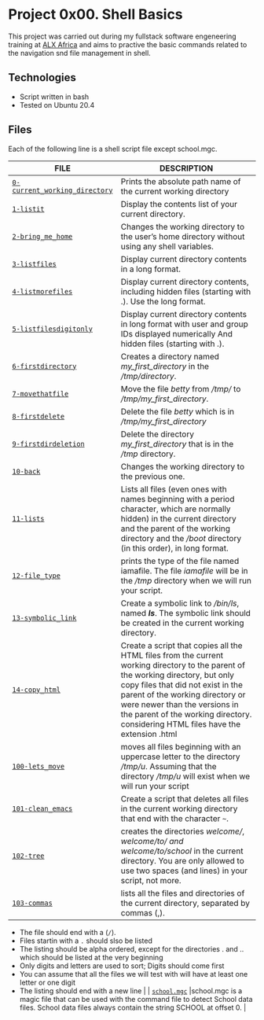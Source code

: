 # Project 0x00. Shell Basics

This project was carried out during my fullstack software engeneering training at [ALX Africa](https://www.alxafrica.com/) and aims to practive the basic commands related to the navigation snd file management in shell.

## Technologies

- Script written in bash
- Tested on Ubuntu 20.4

## Files

Each of the following line is a shell script file except school.mgc.

| FILE | DESCRIPTION |
| ----------- | ----------- |
| [`0-current_working_directory`](https://github.com/RHEZUS/alx-system_engineering-devops/blob/master/0x00-shell_basics/0-current_working_directory) | Prints the absolute path name of the current working directory |
| [`1-listit`](https://github.com/RHEZUS/alx-system_engineering-devops/blob/master/0x00-shell_basics/1-listit) | Display the contents list of your current directory. |
| [`2-bring_me_home`](https://github.com/RHEZUS/alx-system_engineering-devops/blob/master/0x00-shell_basics/2-bring_me_home) | Changes the working directory to the user’s home directory without using any shell variables. |
| [`3-listfiles`](https://github.com/RHEZUS/alx-system_engineering-devops/blob/master/0x00-shell_basics/3-listfiles) |  Display current directory contents in a long format. |
| [`4-listmorefiles`](https://github.com/RHEZUS/alx-system_engineering-devops/blob/master/0x00-shell_basics/4-listmorefiles) | Display current directory contents, including hidden files (starting with .). Use the long format. |
| [`5-listfilesdigitonly`](https://github.com/RHEZUS/alx-system_engineering-devops/blob/master/0x00-shell_basics/5-listfilesdigitonly) |Display current directory contents in long format with user and group IDs displayed numerically And hidden files (starting with .). |
| [`6-firstdirectory`](https://github.com/RHEZUS/alx-system_engineering-devops/blob/master/0x00-shell_basics/6-firstdirectory) | Creates a directory named *my_first_directory* in the */tmp/directory*. |
| [`7-movethatfile`](https://github.com/RHEZUS/alx-system_engineering-devops/blob/master/0x00-shell_basics/7-movethatfile) | Move the file *betty* from */tmp/* to */tmp/my_first_directory*. |
| [`8-firstdelete`](https://github.com/RHEZUS/alx-system_engineering-devops/blob/master/0x00-shell_basics/8-firstdelete) | Delete the file *betty* which is in */tmp/my_first_directory* |
| [`9-firstdirdeletion`](https://github.com/RHEZUS/alx-system_engineering-devops/blob/master/0x00-shell_basics/9-firstdirdeletion) | Delete the directory *my_first_directory* that is in the */tmp* directory. |
| [`10-back`](https://github.com/RHEZUS/alx-system_engineering-devops/blob/master/0x00-shell_basics/10-back) | Changes the working directory to the previous one. |
| [`11-lists`](https://github.com/RHEZUS/alx-system_engineering-devops/blob/master/0x00-shell_basics/11-lists) | Lists all files (even ones with names beginning with a period character, which are normally hidden) in the current directory and the parent of the working directory and the */boot* directory (in this order), in long format. |
| [`12-file_type`](https://github.com/RHEZUS/alx-system_engineering-devops/blob/master/0x00-shell_basics/12-file_type) | prints the type of the file named iamafile. The file *iamafile* will be in the */tmp* directory when we will run your script. |
| [`13-symbolic_link`](https://github.com/RHEZUS/alx-system_engineering-devops/blob/master/0x00-shell_basics/13-symbolic_link) | Create a symbolic link to */bin/ls*, named *__ls__*. The symbolic link should be created in the current working directory. |
| [`14-copy_html`](https://github.com/RHEZUS/alx-system_engineering-devops/blob/master/0x00-shell_basics/14-copy_html) | Create a script that copies all the HTML files from the current working directory to the parent of the working directory, but only copy files that did not exist in the parent of the working directory or were newer than the versions in the parent of the working directory. considering HTML files have the extension .html |
| [`100-lets_move`](https://github.com/RHEZUS/alx-system_engineering-devops/blob/master/0x00-shell_basics/100-lets_move) |  moves all files beginning with an uppercase letter to the directory */tmp/u*. Assuming that the directory */tmp/u* will exist when we will run your script |
| [`101-clean_emacs`](https://github.com/RHEZUS/alx-system_engineering-devops/blob/master/0x00-shell_basics/101-clean_emacs) | Create a script that deletes all files in the current working directory that end with the character `~`. |
| [`102-tree`](https://github.com/RHEZUS/alx-system_engineering-devops/blob/master/0x00-shell_basics/102-tree) | creates the directories *welcome/*, *welcome/to/ and welcome/to/school* in the current directory. You are only allowed to use two spaces (and lines) in your script, not more. |
| [`103-commas`](https://github.com/RHEZUS/alx-system_engineering-devops/blob/master/0x00-shell_basics/103-commas) | lists all the files and directories of the current directory, separated by commas (,).
- The file should end with a (`/`). 
- Files startin with a `.` should slso be listed
- The listing should be alpha ordered, except for the directories . and .. which should be listed at the very beginning
- Only digits and letters are used to sort; Digits should come first
- You can assume that all the files we will test with will have at least one letter or one digit
- The listing should end with a new line |
| [`school.mgc`](https://github.com/RHEZUS/alx-system_engineering-devops/blob/master/0x00-shell_basics/school.mgc) |school.mgc is a magic file that can be used with the command file to detect School data files. School data files always contain the string SCHOOL at offset 0. |


